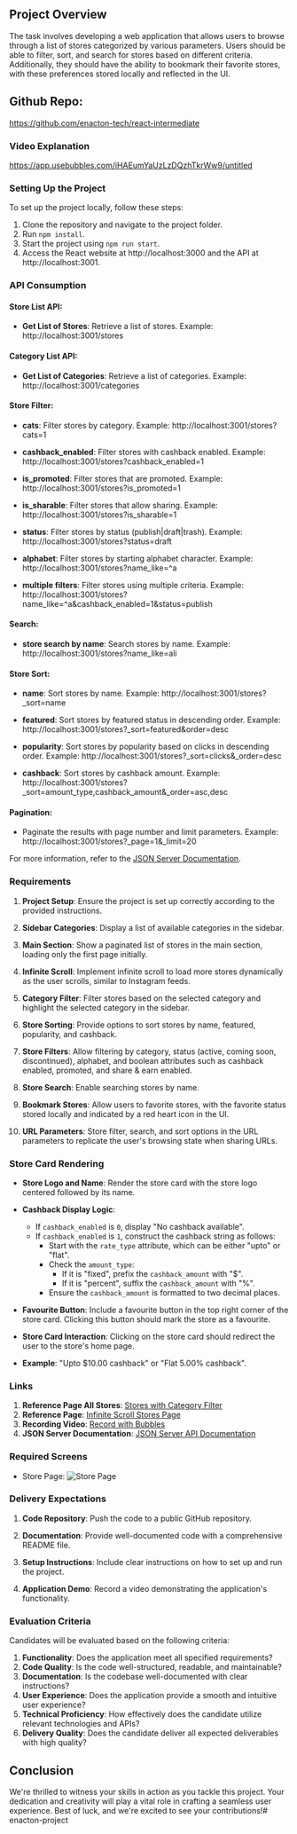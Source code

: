 ## Project Overview

The task involves developing a web application that allows users to browse through a list of stores categorized by various parameters. Users should be able to filter, sort, and search for stores based on different criteria. Additionally, they should have the ability to bookmark their favorite stores, with these preferences stored locally and reflected in the UI.

## Github Repo:
https://github.com/enacton-tech/react-intermediate

### Video Explanation
https://app.usebubbles.com/iHAEumYaUzLzDQzhTkrWw9/untitled

### Setting Up the Project

To set up the project locally, follow these steps:

1. Clone the repository and navigate to the project folder.
2. Run `npm install`.
3. Start the project using `npm run start`.
4. Access the React website at http://localhost:3000 and the API at http://localhost:3001.

### API Consumption

#### Store List API:
- **Get List of Stores**: Retrieve a list of stores. 
   Example: http://localhost:3001/stores

#### Category List API:
- **Get List of Categories**: Retrieve a list of categories. 
   Example: http://localhost:3001/categories

#### Store Filter:
- **cats**: Filter stores by category. 
   Example: http://localhost:3001/stores?cats=1

- **cashback_enabled**: Filter stores with cashback enabled. 
   Example: http://localhost:3001/stores?cashback_enabled=1

- **is_promoted**: Filter stores that are promoted. 
   Example: http://localhost:3001/stores?is_promoted=1

- **is_sharable**: Filter stores that allow sharing. 
   Example: http://localhost:3001/stores?is_sharable=1

- **status**: Filter stores by status (publish|draft|trash). 
   Example: http://localhost:3001/stores?status=draft

- **alphabet**: Filter stores by starting alphabet character. 
   Example: http://localhost:3001/stores?name_like=^a

- **multiple filters**: Filter stores using multiple criteria. 
   Example: http://localhost:3001/stores?name_like=^a&cashback_enabled=1&status=publish

#### Search:
- **store search by name**: Search stores by name. 
   Example: http://localhost:3001/stores?name_like=ali

#### Store Sort:
- **name**: Sort stores by name. 
   Example: http://localhost:3001/stores?_sort=name

- **featured**: Sort stores by featured status in descending order. 
   Example: http://localhost:3001/stores?_sort=featured&order=desc

- **popularity**: Sort stores by popularity based on clicks in descending order. 
   Example: http://localhost:3001/stores?_sort=clicks&_order=desc

- **cashback**: Sort stores by cashback amount. 
   Example: http://localhost:3001/stores?_sort=amount_type,cashback_amount&_order=asc,desc

#### Pagination:
- Paginate the results with page number and limit parameters. 
   Example: http://localhost:3001/stores?_page=1&_limit=20

For more information, refer to the [JSON Server Documentation](https://github.com/typicode/json-server/tree/v0?tab=readme-ov-file).

### Requirements

1. **Project Setup**: Ensure the project is set up correctly according to the provided instructions.

2. **Sidebar Categories**: Display a list of available categories in the sidebar.

3. **Main Section**: Show a paginated list of stores in the main section, loading only the first page initially.

4. **Infinite Scroll**: Implement infinite scroll to load more stores dynamically as the user scrolls, similar to Instagram feeds.

5. **Category Filter**: Filter stores based on the selected category and highlight the selected category in the sidebar.

6. **Store Sorting**: Provide options to sort stores by name, featured, popularity, and cashback.

7. **Store Filters**: Allow filtering by category, status (active, coming soon, discontinued), alphabet, and boolean attributes such as cashback enabled, promoted, and share & earn enabled.

8. **Store Search**: Enable searching stores by name.

9. **Bookmark Stores**: Allow users to favorite stores, with the favorite status stored locally and indicated by a red heart icon in the UI.

10. **URL Parameters**: Store filter, search, and sort options in the URL parameters to replicate the user's browsing state when sharing URLs.

### Store Card Rendering

- **Store Logo and Name**: Render the store card with the store logo centered followed by its name.

- **Cashback Display Logic**:
  - If `cashback_enabled` is `0`, display "No cashback available".
  - If `cashback_enabled` is `1`, construct the cashback string as follows:
    - Start with the `rate_type` attribute, which can be either "upto" or "flat".
    - Check the `amount_type`:
      - If it is "fixed", prefix the `cashback_amount` with "$".
      - If it is "percent", suffix the `cashback_amount` with "%".
    - Ensure the `cashback_amount` is formatted to two decimal places.

- **Favourite Button**: Include a favourite button in the top right corner of the store card. Clicking this button should mark the store as a favourite.

- **Store Card Interaction**: Clicking on the store card should redirect the user to the store's home page.
- **Example**: "Upto $10.00 cashback" or "Flat 5.00% cashback".

### Links

1. **Reference Page All Stores**: [Stores with Category Filter](https://laraback.enactweb.com/all-stores)
2. **Reference Page**: [Infinite Scroll Stores Page](https://stg-app.rewardsbunny.com/all-stores)
3. **Recording Video**: [Record with Bubbles](https://app.usebubbles.com/)
4. **JSON Server Documentation**: [JSON Server API Documentation](https://github.com/typicode/json-server/tree/v0?tab=readme-ov-file)

### Required Screens

- Store Page: ![Store Page](https://img.enacton.com/ShareX/2024/03/mdRHpBKvGa.png)

### Delivery Expectations

1. **Code Repository**: Push the code to a public GitHub repository.

2. **Documentation**: Provide well-documented code with a comprehensive README file.

3. **Setup Instructions**: Include clear instructions on how to set up and run the project.

4. **Application Demo**: Record a video demonstrating the application's functionality.

### Evaluation Criteria

Candidates will be evaluated based on the following criteria:

1. **Functionality**: Does the application meet all specified requirements?
2. **Code Quality**: Is the code well-structured, readable, and maintainable?
3. **Documentation**: Is the codebase well-documented with clear instructions?
4. **User Experience**: Does the application provide a smooth and intuitive user experience?
5. **Technical Proficiency**: How effectively does the candidate utilize relevant technologies and APIs?
6. **Delivery Quality**: Does the candidate deliver all expected deliverables with high quality?

## Conclusion

We're thrilled to witness your skills in action as you tackle this project. Your dedication and creativity will play a vital role in crafting a seamless user experience. Best of luck, and we're excited to see your contributions!#   e n a c t o n - p r o j e c t  
 